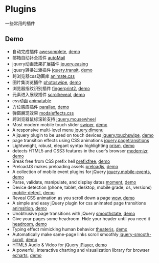 # Plugins
一些常用的插件

## Demo
* 自动完成插件 [awesomplete](https://github.com/LeaVerou/awesomplete), [demo](http://moamaoa.com/Plugins/js/awesomplete/demo.html)
* 邮箱自动补全插件 [autoMail](http://moamaoa.com/Plugins/jqueryplugins/automail/demo.html)
* jquery动画效果扩展插件 [jquery.easing](http://moamaoa.com/Plugins/jqueryplugins/easing/demo.html)
* jquery转换过渡插件 [jquery.transit](https://github.com/rstacruz/jquery.transit), [demo](http://moamaoa.com/Plugins/jqueryplugins/transit/demo.html)
* 跨浏览器css动画库 [animate.css](http://moamaoa.com/Plugins/css/animate/demo.html)
* 图片集浏览插件 [photoswipe](https://github.com/dimsemenov/photoswipe), [demo](http://moamaoa.com/Plugins/js/photoswipe/demo.html)
* 浏览器指纹识别插件 [fingerprint2](https://github.com/Valve/fingerprintjs2), [demo](http://moamaoa.com/Plugins/js/fingerprint/demo.html)
* 元素进入展现插件 [scrollreveal](https://github.com/jlmakes/scrollReveal.js), [demo](http://moamaoa.com/Plugins/js/scrollreveal/demo.html)
* css动画 [animatable](http://moamaoa.com/Plugins/js/animatable/demo.html)
* 方位感应插件 [parallax](https://github.com/wagerfield/parallax), [demo](http://moamaoa.com/Plugins/js/parallax/demo.html)
* 弹窗展现效果 [modaleffects.css](http://moamaoa.com/Plugins/css/modaleffects/demo.html)
* 跨浏览器鼠标滚轮支持 [jquery.mousewheel](http://moamaoa.com/Plugins/jqueryplugins/mousewheel/demo.html)
* Most modern mobile touch slider [swiper](https://github.com/nolimits4web/Swiper), [demo](http://moamaoa.com/Plugins/jqueryplugins/swiper/)
* A responsive multi-level menu [jquery.dlmenu](http://moamaoa.com/Plugins/jqueryplugins/dlmenu/)
* A jquery plugin to be used on touch devices [jquery.touchswipe](https://github.com/mattbryson/TouchSwipe-Jquery-Plugin), [demo](http://moamaoa.com/Plugins/jqueryplugins/touchswipe/)
* page transition effects using CSS animations [jquery.pagetransitions](http://moamaoa.com/Plugins/jqueryplugins/pagetransitions/)
* Lightweight, robust, elegant syntax highlighting [prism](http://prismjs.com/), [demo](http://moamaoa.com/Plugins/js/prism/)
* detects HTML5 and CSS3 features in the user’s browser [modernizr](https://modernizr.com/docs/), [demo](http://modernizr.github.io/Modernizr/test/)
* Break free from CSS prefix hell [prefixfree](https://github.com/LeaVerou/prefixfree), [demo](http://moamaoa.com/Plugins/js/prefixfree/)
* PreloadJS makes preloading assets [preloadjs](https://github.com/CreateJS/PreloadJS), [demo](http://moamaoa.com/Plugins/js/preloadjs/)
* A collection of mobile event plugins for jQuery [jquery.mobile-events](https://github.com/benmajor/jQuery-Touch-Events), [demo](http://moamaoa.com/Plugins/jqueryplugins/mobile-events)
* Parse, validate, manipulate, and display dates [moment](http://momentjs.com/), [demo](http://moamaoa.com/Plugins/js/moment/)
* Device detection (phone, tablet, desktop, mobile grade, os, versions) [mobile-detect](https://github.com/hgoebl/mobile-detect.js), [demo](http://zeno.github.io/mobile-detect-demo/)
* Reveal CSS animation as you scroll down a page [wow](https://github.com/matthieua/WOW), [demo](http://moamaoa.com/Plugins/js/wow/)
* A simple and easy jQuery plugin for css animated page transitions [animsition](http://git.blivesta.com/animsition/), [demo](http://moamaoa.com/Plugins/jqueryplugins/animsition/)
* Unobtrusive page transitions with jQuery [smoothstate](https://github.com/miguel-perez/smoothState.js), [demo](http://moamaoa.com/Plugins/jqueryplugins/smoothstate/)
* Give your pages some headroom. Hide your header until you need it [headroom](https://github.com/WickyNilliams/headroom.js),  [demo](http://moamaoa.com/Plugins/js/headroom/)
* Typing effect mimicking human behavior [theaterjs](https://github.com/Zhouzi/TheaterJS),  [demo](http://moamaoa.com/Plugins/js/theaterjs/)
* Automatically make same-page links scroll smoothly [jquery-smooth-scroll](https://github.com/kswedberg/jquery-smooth-scroll),  [demo](https://kswedberg.github.io/jquery-smooth-scroll/demo/)
* HTML5 Audio & Video for jQuery [jPlayer](http://jplayer.org/),  [demo](http://moamaoa.com/Plugins/jqueryplugins/jPlayer)
* A powerful, interactive charting and visualization library for browser [echarts](http://echarts.baidu.com/),  [demo](http://moamaoa.com/Plugins/js/echarts)
